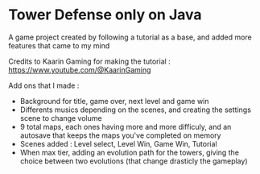 # Tower Defense only on Java

A game project created by following a tutorial as a base, and added more features that came to my mind

Credits to Kaarin Gaming for making the tutorial : https://www.youtube.com/@KaarinGaming

Add ons that I made :
- Background for title, game over, next level and game win
- Differents musics depending on the scenes, and creating the settings scene to change volume
- 9 total maps, each ones having more and more difficuly, and an autosave that keeps the maps you've completed on memory
- Scenes added : Level select, Level Win, Game Win, Tutorial
- When max tier, adding an evolution path for the towers, giving the choice between two evolutions (that change drasticly the gameplay)
